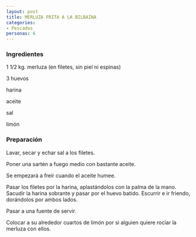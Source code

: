 ```yaml
---
layout: post
title: MERLUZA FRITA A LA BILBAÍNA
categories:
- Pescados
personas: 6 
---
```

<h3>Ingredientes</h3>
1 1/2 kg. merluza (en filetes, sin piel ni espinas)

3 huevos

harina

aceite

sal

limón

<h3>Preparación</h3>
Lavar, secar y echar sal a los filetes.

Poner una sartén a fuego medio con bastante aceite.

Se empezará a freír cuando el aceite humee.

Pasar los filetes por la harina, aplastándolos con la palma de la mano. Sacudir la harina sobrante y pasar por el huevo batido. Escurrir e ir friendo, dorándolos por ambos lados.

Pasar a una fuente de servir.

Colocar a su alrededor cuartos de limón por si alguien quiere rociar la merluza con ellos.


